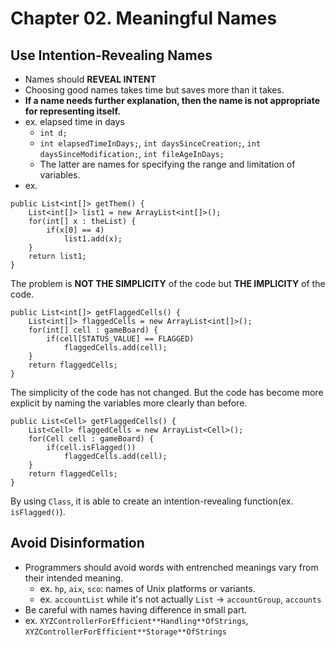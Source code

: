 # Chapter 02. Meaningful Names
## Use Intention-Revealing Names
- Names should **REVEAL INTENT**
- Choosing good names takes time but saves more than it takes.
- **If a name needs further explanation, then the name is not appropriate for representing itself.**
- ex. elapsed time in days
	- `int d;`
	- `int elapsedTimeInDays;`, `int daysSinceCreation;`, `int daysSinceModification;`, `int fileAgeInDays;`
	- The latter are names for specifying the range and limitation of variables.
- ex. 
```
public List<int[]> getThem() {
	List<int[]> list1 = new ArrayList<int[]>();
	for(int[] x : theList) {
		if(x[0] == 4)
			list1.add(x);
	}
	return list1;
}
```
The problem is **NOT THE SIMPLICITY** of the code but **THE IMPLICITY** of the code.
```
public List<int[]> getFlaggedCells() {
	List<int[]> flaggedCells = new ArrayList<int[]>();
	for(int[] cell : gameBoard) {
		if(cell[STATUS_VALUE] == FLAGGED)
			flaggedCells.add(cell);
	}
	return flaggedCells;
}
```
The simplicity of the code has not changed. But the code has become more explicit by naming the variables more clearly than before.
```
public List<Cell> getFlaggedCells() {
	List<Cell> flaggedCells = new ArrayList<Cell>();
	for(Cell cell : gameBoard) {
		if(cell.isFlagged())
			flaggedCells.add(cell);
	}
	return flaggedCells;
}
```
By using `Class`, it is able to create an intention-revealing function(ex. `isFlagged()`).

## Avoid Disinformation
- Programmers should avoid words with entrenched meanings vary from their intended meaning.
	- ex. `hp`, `aix`, `sco`: names of Unix platforms or variants.
	- ex. `accountList` while it's not actually `List` -> `accountGroup`, `accounts`
- Be careful with names having difference in small part.
- ex. `XYZControllerForEfficient**Handling**OfStrings`, `XYZControllerForEfficient**Storage**OfStrings`
